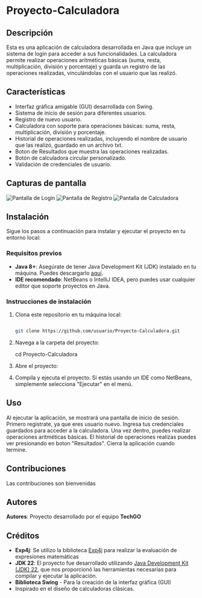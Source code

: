 # **Proyecto-Calculadora**

## Descripción

Esta es una aplicación de calculadora desarrollada en Java que incluye un sistema de login para acceder a sus funcionalidades.
La calculadora permite realizar operaciones aritméticas básicas (suma, resta, multiplicación, división y porcentaje)
y guarda un registro de las operaciones realizadas, vinculándolas con el usuario que las realizó.

## Características

- Interfaz gráfica amigable (GUI) desarrollada con Swing.
- Sistema de inicio de sesión para diferentes usuarios.
- Registro de nuevo usuario.
- Calculadora con soporte para operaciones básicas: suma, resta, multiplicación, división y porcentaje.
- Historial de operaciones realizadas, incluyendo el nombre de usuario que las realizó, guardado en un archivo txt.
- Boton de Resultados que muestra las operaciones realizadas.
- Botón de calculadora circular personalizado.
- Validación de credenciales de usuario.

## Capturas de pantalla

![Pantalla de Login](imagenes/login.png)
![Pantalla de Registro](imagenes/resgistro.png)
![Pantalla de Calculadora](imagenes/calculadora.png)

## Instalación

Sigue los pasos a continuación para instalar y ejecutar el proyecto en tu entorno local:

### Requisitos previos

- **Java 8+**: Asegúrate de tener Java Development Kit (JDK) instalado en tu máquina. Puedes descargarlo [aquí](https://www.oracle.com/java/technologies/javase-downloads.html).
- **IDE recomendado**: NetBeans o IntelliJ IDEA, pero puedes usar cualquier editor que soporte proyectos en Java.

### Instrucciones de instalación

1. Clona este repositorio en tu máquina local:

   ```bash
   
   git clone https://github.com/usuario/Proyecto-Calculadora.git
   
2. Navega a la carpeta del proyecto:
   
   cd Proyecto-Calculadora
   
3. Abre el proyecto:
4. Compila y ejecuta el proyecto. Si estás usando un IDE como NetBeans, simplemente selecciona "Ejecutar" en el menú.
   
## Uso

Al ejecutar la aplicación, se mostrará una pantalla de inicio de sesión.
Primero registrate, ya que eres usuario nuevo.
Ingresa tus credenciales guardados para acceder a la calculadora.
Una vez dentro, puedes realizar operaciones aritméticas básicas.
El historial de operaciones realizas puedes ver presionando en boton "Resultados".
Cierra la aplicación cuando termine.

## Contribuciones

Las contribuciones son bienvenidas 

## Autores 

**Autores**: Proyecto desarrollado por el equipo **TechGO**

## Créditos 
- **Exp4j**: Se utilizo la biblioteca [Exp4j](https://www.objecthunter.net/exp4j/) para realizar la evaluación de expresiones matemáticas
- **JDK 22**: El proyecto fue desarrollado utilizando [Java Development Kit (JDK) 22](https://jdk.java.net/22/), que nos proporcionó las herramientas necesarias para compilar y ejecutar la aplicación.
- **Biblioteca Swing** - Para la creación de la interfaz gráfica (GUI)
- Inspirado en el diseño de calculadoras clásicas.
